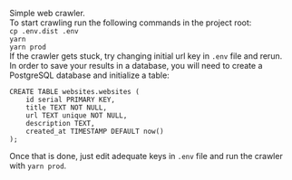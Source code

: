 Simple web crawler.  
To start crawling run the following commands in the project root:  
`cp .env.dist .env`  
`yarn`  
`yarn prod`  
If the crawler gets stuck, try changing initial url key in `.env` file and rerun.  
In order to save your results in a database, you will need to create a PostgreSQL database and initialize a table:
```$xslt
CREATE TABLE websites.websites (
    id serial PRIMARY KEY,
    title TEXT NOT NULL,
    url TEXT unique NOT NULL,
    description TEXT,
    created_at TIMESTAMP DEFAULT now()
);
```
Once that is done, just edit adequate keys in `.env` file and run the crawler with `yarn prod`.
